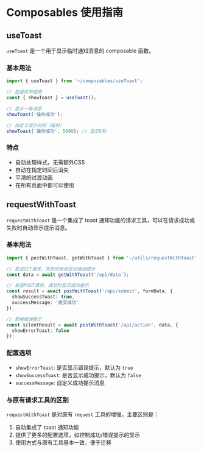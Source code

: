 # Composables 使用指南

## useToast

`useToast` 是一个用于显示临时通知消息的 composable 函数。

### 基本用法

```typescript
import { useToast } from '~/composables/useToast';

// 在组件中使用
const { showToast } = useToast();

// 显示一条消息
showToast('操作成功');

// 自定义显示时间（毫秒）
showToast('操作成功', 5000); // 显示5秒
```

### 特点

- 自动处理样式，无需额外CSS
- 自动在指定时间后消失
- 平滑的过渡动画
- 在所有页面中都可以使用

## requestWithToast

`requestWithToast` 是一个集成了 toast 通知功能的请求工具，可以在请求成功或失败时自动显示提示消息。

### 基本用法

```typescript
import { postWithToast, getWithToast } from '~/utils/requestWithToast';

// 发送GET请求，失败时自动显示错误提示
const data = await getWithToast('/api/data');

// 发送POST请求，成功时显示成功提示
const result = await postWithToast('/api/submit', formData, {
  showSuccessToast: true,
  successMessage: '提交成功'
});

// 禁用错误提示
const silentResult = await postWithToast('/api/action', data, {
  showErrorToast: false
});
```

### 配置选项

- `showErrorToast`: 是否显示错误提示，默认为 `true`
- `showSuccessToast`: 是否显示成功提示，默认为 `false`
- `successMessage`: 自定义成功提示消息

### 与原有请求工具的区别

`requestWithToast` 是对原有 `request` 工具的增强，主要区别是：

1. 自动集成了 toast 通知功能
2. 提供了更多的配置选项，如控制成功/错误提示的显示
3. 使用方式与原有工具基本一致，便于迁移